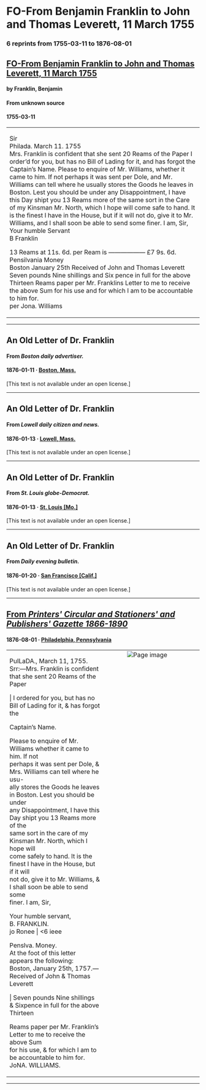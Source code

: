 
# FO-From Benjamin Franklin to John and Thomas Leverett, 11 March 1755

### 6 reprints from 1755-03-11 to 1876-08-01

## [FO-From Benjamin Franklin to John and Thomas Leverett, 11 March 1755](https://founders.archives.gov/documents/Franklin/01-05-02-0145)

#### by Franklin, Benjamin

#### From unknown source

#### 1755-03-11

<table style="width: 100%;"><tr><td style="width: 50%">

Sir  
Philada. March 11. 1755  
Mrs. Franklin is confident that she sent 20 Reams of the Paper I order’d for you, but has no Bill of Lading for it, and has forgot the Captain’s Name. Please to enquire of Mr. Williams, whether it came to him. If not perhaps it was sent per Dole, and Mr. Williams can tell where he usually stores the Goods he leaves in Boston. Lest you should be under any Disappointment, I have this Day shipt you 13 Reams more of the same sort in the Care of my Kinsman Mr. North, which I hope will come safe to hand. It is the finest I have in the House, but if it will not do, give it to Mr. Williams, and I shall soon be able to send some finer. I am, Sir, Your humble Servant  
B Franklin  
  
13 Reams at 11s. 6d. per Ream is —————— £7 9s. 6d. Pensilvania Money  
Boston January 25th Received of John and Thomas Leverett Seven pounds Nine shillings and Six pence in full for the above Thirteen Reams paper per Mr. Franklins Letter to me to receive the above Sum for his use and for which I am to be accountable to him for.  
per Jona. Williams  

</td></tr></table>

---

## An Old Letter of Dr. Franklin

#### From _Boston daily advertiser._

#### 1876-01-11 &middot; [Boston, Mass.](http://dbpedia.org/resource/Boston)

[This text is not available under an open license.]

---

## An Old Letter of Dr. Franklin

#### From _Lowell daily citizen and news._

#### 1876-01-13 &middot; [Lowell, Mass.](http://dbpedia.org/resource/Lowell%2C_Massachusetts)

[This text is not available under an open license.]

---

## An Old Letter of Dr. Franklin

#### From _St. Louis globe-Democrat._

#### 1876-01-13 &middot; [St. Louis [Mo.]](http://dbpedia.org/resource/St._Louis)

[This text is not available under an open license.]

---

## An Old Letter of Dr. Franklin

#### From _Daily evening bulletin._

#### 1876-01-20 &middot; [San Francisco [Calif.]](http://dbpedia.org/resource/San_Francisco)

[This text is not available under an open license.]

---

## [From _Printers' Circular and Stationers' and Publishers' Gazette 1866-1890_](https://archive.org/details/sim_printers-circular-and-stationers-and-publishers-gazette_1876-08_11_6/page/n5/mode/1up?view=theater)

#### 1876-08-01 &middot; [Philadelphia, Pennsylvania](http://dbpedia.org/resource/Philadelphia)

<table style="width: 100%;"><tr><td style="width: 50%">

  
  
PuILaDA., March 11, 1755.  
Srr:—Mrs. Franklin is confident that she sent 20 Reams of the Paper  
  
| I ordered for you, but has no Bill of Lading for it, &amp; has forgot the  
  
Captain’s Name.  
  
Please to enquire of Mr. Williams whether it came to him. If not  
perhaps it was sent per Dole, &amp; Mrs. Williams can tell where he usu-  
ally stores the Goods he leaves in Boston. Lest you should be under  
any Disappointment, I have this Day shipt you 13 Reams more of the  
same sort in the care of my Kinsman Mr. North, which I hope will  
come safely to hand. It is the finest I have in the House, but if it will  
not do, give it to Mr. Williams, &amp; I shall soon be able to send some  
finer. I am, Sir,  
  
Your humble servant,  
B. FRANKLIN.  
jo Ronee | &lt;6 ieee  
  
Penslva. Money.  
At the foot of this letter appears the following:  
Boston, January 25th, 1757.—Received of John &amp; Thomas Leverett  
  
| Seven pounds Nine shillings &amp; Sixpence in full for the above Thirteen  
  
  
  
  
  
Reams paper per Mr. Franklin’s Letter to me to receive the above Sum  
for his use, &amp; for which I am to be accountable to him for.  
JoNA. WILLIAMS.
</td><td style="width: 50%; max-height: 75%; margin: auto; display: block;">
<img alt="Page image" src="https://iiif.archive.org/iiif/sim_printers-circular-and-stationers-and-publishers-gazette_1876-08_11_6&#0036;5/pct:53.640777,24.784483,37.690707,20.312500/600,/0/default.jpg"/>
</td>
</tr></table>

---

